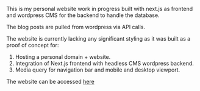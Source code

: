 This is my personal website work in progress built with next.js as frontend and wordpress CMS for the backend to handle the database.

The blog posts are pulled from wordpress via API calls.

The website is currently lacking any significant styling as it was built as a proof of concept for:

1. Hosting a personal domain + website.
2. Integration of Next.js frontend with headless CMS wordpress backend.
3. Media query for navigation bar and mobile and desktop viewport.

The website can be accessed [here](https://www.edmundkja.dev/)
